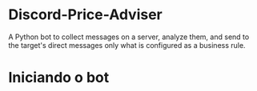 # Discord-Price-Adviser
A Python bot to collect messages on a server, analyze them, and send to the target's direct messages only what is configured as a business rule.

# Iniciando o bot

``````